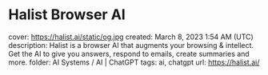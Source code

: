 # Halist Browser AI

cover: https://halist.ai/static/og.jpg
created: March 8, 2023 1:54 AM (UTC)
description: Halist is a browser AI that augments your browsing & intellect. Get the AI to give you answers, respond to emails, create summaries and more.
folder: AI Systems / AI | ChatGPT
tags: ai, chatgpt
url: https://halist.ai/